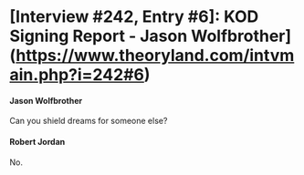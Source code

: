# [Interview #242, Entry #6]: KOD Signing Report - Jason Wolfbrother](https://www.theoryland.com/intvmain.php?i=242#6)

#### Jason Wolfbrother

Can you shield dreams for someone else?

#### Robert Jordan

No.

